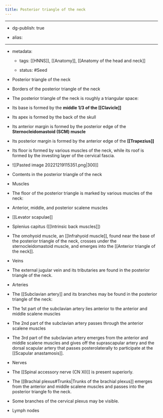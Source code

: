 ```yaml
---
title: Posterior triangle of the neck
---
```


- --

- dg-publish: true

- alias:

- --

- metadata:
	 - tags: [[HNNS]], [[Anatomy]], [[Anatomy of the head and neck]]

	 - status: #Seed 

- Posterior triangle of the neck

- Borders of the posterior triangle of the neck

- The posterior triangle of the neck is roughly a triangular space:

- Its base is formed by the **middle 1/3 of the [[Clavicle]]**

- Its apex is formed by the back of the skull

- Its anterior margin is formed by the posterior edge of the **Sternocleidomastoid (SCM) muscle**

- Its posterior margin is formed by the anterior edge of the **[[Trapezius]]**

- Its floor is formed by various muscles of the neck, while its roof is formed by the investing layer of the cervical fascia.

- ![[Pasted image 20221219115351.png|300]]

- Contents in the posterior triangle of the neck

- Muscles

- The floor of the posterior triangle is marked by various muscles of the neck:

- Anterior, middle, and posterior scalene muscles

- [[Levator scapulae]]

- Splenius capitus ([[Intrinsic back muscles]])

- The omohyoid muscle, an [[Infrahyoid muscle]], found near the base of the posterior triangle of the neck, crosses under the sternocleidomastoid muscle, and emerges into the [[Anterior triangle of the neck]].

- Veins

- The external jugular vein and its tributaries are found in the posterior triangle of the neck.

- Arteries

- The [[Subclavian artery]] and its branches may be found in the posterior triangle of the neck:

- The 1st part of the subclavian artery lies anterior to the anterior and middle scalene muscles

- The 2nd part of the subclavian artery passes through the anterior scalene muscles

- The 3rd part of the subclavian artery emerges from the anterior and middle scalene muscles and gives off the suprascapular artery and the dorsal scapular artery that passes posterolaterally to participate at the [[Scapular anastamosis]].

- Nerves

- The [[Spinal accessory nerve (CN XI)]] is present superiorly.

- The [[Brachial plexus#Trunks|Trunks of the brachial plexus]] emerges from the anterior and middle scalene muscles and passes into the posterior triangle fo the neck.

- Some branches of the cervical plexus may be visible.

- Lymph nodes
